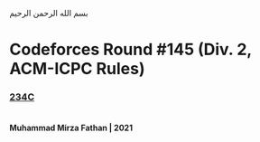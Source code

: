 بسم الله الرحمن الرحيم
<br />
# Codeforces Round #145 (Div. 2, ACM-ICPC Rules)
### [234C](https://codeforces.com/problemset/problem/234/C) <br/><br/>
**Muhammad Mirza Fathan | 2021**
